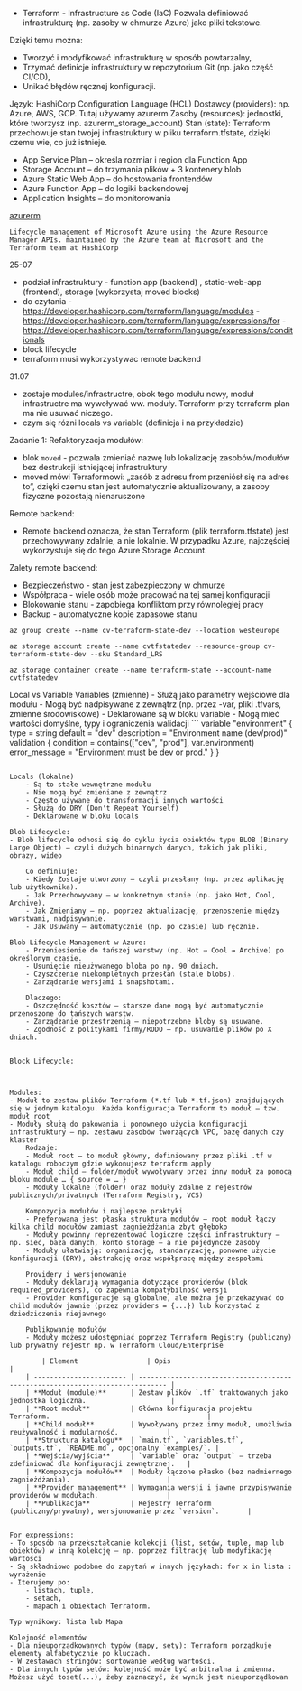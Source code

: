 - Terraform - Infrastructure as Code (IaC)
 Pozwala definiować infrastrukturę (np. zasoby w chmurze Azure) jako pliki tekstowe.

Dzięki temu można:
- Tworzyć i modyfikować infrastrukturę w sposób powtarzalny,
- Trzymać definicje infrastruktury w repozytorium Git (np. jako część CI/CD),
- Unikać błędów ręcznej konfiguracji.

Język: HashiCorp Configuration Language (HCL)
Dostawcy (providers): np. Azure, AWS, GCP. Tutaj używamy azurerm
Zasoby (resources): jednostki, które tworzysz (np. azurerm_storage_account)
Stan (state): Terraform przechowuje stan twojej infrastruktury w pliku terraform.tfstate, dzięki czemu wie, co już istnieje.

- App Service Plan – określa rozmiar i region dla Function App
- Storage Account – do trzymania plików + 3 kontenery blob
- Azure Static Web App – do hostowania frontendów
- Azure Function App – do logiki backendowej
- Application Insights – do monitorowania


[azurerm](https://github.com/hashicorp/terraform-provider-azurerm)
```
Lifecycle management of Microsoft Azure using the Azure Resource Manager APIs. maintained by the Azure team at Microsoft and the Terraform team at HashiCorp
```

25-07

- podział infrastruktury - function app (backend) , static-web-app (frontend), storage (wykorzystaj moved blocks)
- do czytania - https://developer.hashicorp.com/terraform/language/modules
              - https://developer.hashicorp.com/terraform/language/expressions/for
              - https://developer.hashicorp.com/terraform/language/expressions/conditionals
- block lifecycle
- terraform musi wykorzystywac remote backend


31.07

- zostaje modules/infrastructre, obok tego modułu nowy, moduł infrastructre ma wywoływać ww. moduły. Terraform przy terraform plan ma nie usuwać niczego. 
- czym się rózni locals vs variable (definicja i na przykładzie)

Zadanie 1: 
Refaktoryzacja modułów:
- blok `moved` -  pozwala zmieniać nazwę lub lokalizację zasobów/modułów bez destrukcji istniejącej infrastruktury 
-  moved mówi Terraformowi: „zasób z adresu from przeniósł się na adres to”, dzięki czemu stan jest automatycznie aktualizowany, a zasoby fizyczne pozostają nienaruszone


Remote backend:
- Remote backend oznacza, że stan Terraform (plik terraform.tfstate) jest przechowywany zdalnie, a nie lokalnie. W przypadku Azure, najczęściej wykorzystuje się do tego Azure Storage Account.

Zalety remote backend:
- Bezpieczeństwo - stan jest zabezpieczony w chmurze
- Współpraca - wiele osób może pracować na tej samej konfiguracji
- Blokowanie stanu - zapobiega konfliktom przy równoległej pracy
- Backup - automatyczne kopie zapasowe stanu

```
az group create --name cv-terraform-state-dev --location westeurope
```

```
az storage account create --name cvtfstatedev --resource-group cv-terraform-state-dev --sku Standard_LRS
```

```
az storage container create --name terraform-state --account-name cvtfstatedev
```


Local vs Variable
Variables (zmienne)
    - Służą jako parametry wejściowe dla modułu
    - Mogą być nadpisywane z zewnątrz (np. przez -var, pliki .tfvars, zmienne środowiskowe)
    - Deklarowane są w bloku variable
    - Mogą mieć wartości domyślne, typy i ograniczenia walidacji
    ```
        variable "environment" {
        type        = string
        default     = "dev"
        description = "Environment name (dev/prod)"
        validation {
            condition     = contains(["dev", "prod"], var.environment)
            error_message = "Environment must be dev or prod."
        }
    }
```

Locals (lokalne)
    - Są to stałe wewnętrzne modułu
    - Nie mogą być zmieniane z zewnątrz
    - Często używane do transformacji innych wartości
    - Służą do DRY (Don't Repeat Yourself)
    - Deklarowane w bloku locals

Blob Lifecycle:
- Blob lifecycle odnosi się do cyklu życia obiektów typu BLOB (Binary Large Object) — czyli dużych binarnych danych, takich jak pliki, obrazy, wideo

    Co definiuje:
    - Kiedy Zostaje utworzony – czyli przesłany (np. przez aplikację lub użytkownika).
    - Jak Przechowywany – w konkretnym stanie (np. jako Hot, Cool, Archive).
    - Jak Zmieniany – np. poprzez aktualizację, przenoszenie między warstwami, nadpisywanie.
    - Jak Usuwany – automatycznie (np. po czasie) lub ręcznie.

Blob Lifecycle Management w Azure:
    - Przeniesienie do tańszej warstwy (np. Hot → Cool → Archive) po określonym czasie.
    - Usunięcie nieużywanego bloba po np. 90 dniach.
    - Czyszczenie niekompletnych przesłań (stale blobs).
    - Zarządzanie wersjami i snapshotami.

    Dlaczego:
    - Oszczędność kosztów – starsze dane mogą być automatycznie przenoszone do tańszych warstw.
    - Zarządzanie przestrzenią – niepotrzebne bloby są usuwane.
    - Zgodność z politykami firmy/RODO – np. usuwanie plików po X dniach.


Block Lifecycle:



Modules:
- Moduł to zestaw plików Terraform (*.tf lub *.tf.json) znajdujących się w jednym katalogu. Każda konfiguracja Terraform to moduł — tzw. moduł root
- Moduły służą do pakowania i ponownego użycia konfiguracji infrastruktury — np. zestawu zasobów tworzących VPC, bazę danych czy klaster
    Rodzaje:
    - Moduł root — to moduł główny, definiowany przez pliki .tf w katalogu roboczym gdzie wykonujesz terraform apply 
    - Moduł child — folder/moduł wywoływany przez inny moduł za pomocą bloku module … { source = … }
    - Moduły lokalne (folder) oraz moduły zdalne z rejestrów publicznych/privatnych (Terraform Registry, VCS) 

    Kompozycja modułów i najlepsze praktyki
    - Preferowana jest płaska struktura modułów — root moduł łączy kilka child modułów zamiast zagnieżdżania zbyt głęboko
    - Moduły powinny reprezentować logiczne części infrastruktury — np. sieć, baza danych, konto storage — a nie pojedyncze zasoby
    - Moduły ułatwiają: organizację, standaryzację, ponowne użycie konfiguracji (DRY), abstrakcję oraz współpracę między zespołami

    Providery i wersjonowanie
    - Moduły deklarują wymagania dotyczące providerów (blok required_providers), co zapewnia kompatybilność wersji
    - Provider konfiguracje są globalne, ale można je przekazywać do child modułów jawnie (przez providers = {...}) lub korzystać z dziedziczenia niejawnego

    Publikowanie modułów
    - Moduły możesz udostępniać poprzez Terraform Registry (publiczny) lub prywatny rejestr np. w Terraform Cloud/Enterprise
    
        | Element                 | Opis                                                                          |
    | ----------------------- | ----------------------------------------------------------------------------- |
    | **Moduł (module)**      | Zestaw plików `.tf` traktowanych jako jednostka logiczna.                     |
    | **Root moduł**          | Główna konfiguracja projektu Terraform.                                       |
    | **Child moduł**         | Wywoływany przez inny moduł, umożliwia reużywalność i modularność.            |
    | **Struktura katalogu**  | `main.tf`, `variables.tf`, `outputs.tf`, `README.md`, opcjonalny `examples/`. |
    | **Wejścia/wyjścia**     | `variable` oraz `output` — trzeba zdefiniować dla konfiguracji zewnętrznej.   |
    | **Kompozycja modułów**  | Moduły łączone płasko (bez nadmiernego zagnieżdżania).                        |
    | **Provider management** | Wymagania wersji i jawne przypisywanie providerów w modułach.                 |
    | **Publikacja**          | Rejestry Terraform (publiczny/prywatny), wersjonowanie przez `version`.       |


For expressions:
- To sposób na przekształcanie kolekcji (list, setów, tuple, map lub obiektów) w inną kolekcję — np. poprzez filtrację lub modyfikację wartości
- Są składniowo podobne do zapytań w innych językach: for x in lista : wyrażenie
- Iterujemy po: 
    - listach, tuple,
    - setach,
    - mapach i obiektach Terraform.

Typ wynikowy: lista lub Mapa

Kolejność elementów
- Dla nieuporządkowanych typów (mapy, sety): Terraform porządkuje elementy alfabetycznie po kluczach.
- W zestawach stringów: sortowanie według wartości.
- Dla innych typów setów: kolejność może być arbitralna i zmienna. Możesz użyć toset(...), żeby zaznaczyć, że wynik jest nieuporządkowan